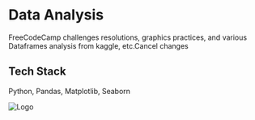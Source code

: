 
# Data Analysis

FreeCodeCamp challenges resolutions, graphics practices, and various Dataframes analysis from kaggle, etc.Cancel changes


## Tech Stack

Python, Pandas, Matplotlib, Seaborn




![Logo](https://www.nicepng.com/png/detail/138-1385735_data-analytics-and-visualization-analysis-clipart.png)


